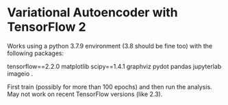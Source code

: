 # Variational Autoencoder with TensorFlow 2

Works using a python 3.7.9 environment (3.8 should be fine too) with the following packages: 

tensorflow==2.2.0 matplotlib scipy==1.4.1 graphviz pydot pandas jupyterlab imageio .

First train (possibly for more than 100 epochs) and then run the analysis. May not work on recent TensorFlow versions (like 2.3).
